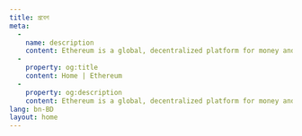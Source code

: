 ```yaml
---
title: প্রবেশ
meta:
  - 
    name: description
    content: Ethereum is a global, decentralized platform for money and new kinds of applications. On Ethereum, you can write code that controls money, and build applications accessible anywhere in the world.
  - 
    property: og:title
    content: Home | Ethereum
  - 
    property: og:description
    content: Ethereum is a global, decentralized platform for money and new kinds of applications. On Ethereum, you can write code that controls money, and build applications accessible anywhere in the world.
lang: bn-BD
layout: home
---
```


<HomePage/>